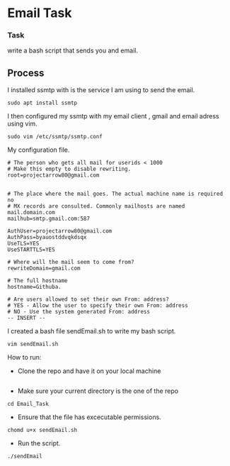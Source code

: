# Email Task

### Task

write a bash script that sends you and email.

## Process

I installed ssmtp with is the service I am using to send the email.

```
sudo apt install ssmtp
```

I then configured my ssmtp with my email client , gmail and email adress using vim.

```
sudo vim /etc/ssmtp/ssmtp.conf
```

My configuration file.

```
# The person who gets all mail for userids < 1000
# Make this empty to disable rewriting.
root=projectarrow80@gmail.com


# The place where the mail goes. The actual machine name is required no
# MX records are consulted. Commonly mailhosts are named mail.domain.com
mailhub=smtp.gmail.com:587

AuthUser=projectarrow80@gmail.com
AuthPass=byauostddvqkdsqx
UseTLS=YES
UseSTARTTLS=YES

# Where will the mail seem to come from?
rewriteDomain=gmail.com

# The full hostname
hostname=Githuba.

# Are users allowed to set their own From: address?
# YES - Allow the user to specify their own From: address
# NO - Use the system generated From: address
-- INSERT --
```

I created a bash file sendEmail.sh to write my bash script.

```
vim sendEmail.sh
```

How to run:

- Clone the repo and have it on your local machine

```

```

- Make sure your current directory is the one of the repo

```
cd Email_Task
```

- Ensure that the file has excecutable permissions.

```
chomd u+x sendEmail.sh
```

- Run the script.

```
./sendEmail
```
